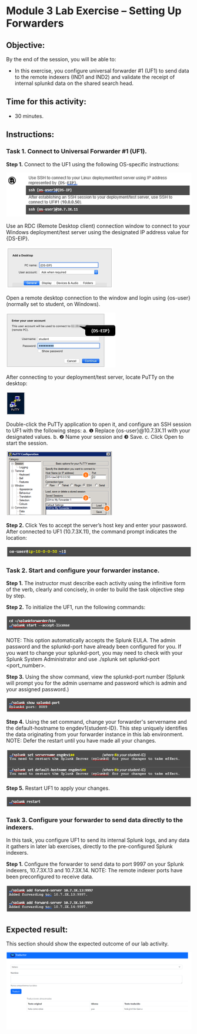 # Module 3 Lab Exercise – Setting Up Forwarders 

## Objective:
By the end of the session, you will be able to:
- In this exercise, you configure universal forwarder #1 (UF1) to send data to the remote indexers (IND1 and IND2) and validate the receipt of internal splunkd data on the shared search head.

## Time for this activity:
- 30 minutes.

## Instructions: 
<!-- Provide detailed steps on how to configure and manage systems, implement software solutions, perform security testing, or any other practical scenario relevant to the field of Information Technology -->

### Task 1. Connect to Universal Forwarder #1 (UF1).

**Step 1.**  Connect to the UF1 using the following OS-specific instructions:

![diagrama1](../images/img16.png)

Use an RDC (Remote Desktop client) connection window to connect to your Windows deployment/test server using the designated IP address value for
{DS-EIP}.

![diagrama1](../images/img17.png)

Open a remote desktop connection to the window and login using {os-user}
(normally set to student, on Windows).

![diagrama1](../images/img18.png)

After connecting to your deployment/test server, locate PuTTy on the desktop:

![diagrama1](../images/img19.png)

Double-click the PuTTy application to open it, and configure an SSH session to UF1 with the following steps:
a.	❶ Replace {os-user}@10.7.3X.11 with your designated values.
b.	❷ Name your session and ❸ Save.
c.	Click Open to start the session.

![diagrama1](../images/img20.png)

**Step 2.** Click Yes to accept the server’s host key and enter your password. After connected to UF1 (10.7.3X.11), the command prompt indicates the location:

![diagrama1](../images/img21.png)

### Task 2. Start and configure your forwarder instance.

**Step 1.** The instructor must describe each activity using the infinitive form of the verb, clearly and concisely, in order to build the task objective step by step.

**Step 2.** To initialize the UF1, run the following commands:

![diagrama1](../images/img22.png)

NOTE:	This option automatically accepts the Splunk EULA. The admin password and the splunkd-port have already been configured for you. If you want to change your splunkd-port, you may need to check with your Splunk System Administrator and use ./splunk set splunkd-port <port_number>.

**Step 3.** Using the show command, view the splunkd-port number (Splunk will prompt you for the admin
username and password which is admin and your assigned password.)

![diagrama1](../images/img23.png)

**Step 4.** Using the set command, change your forwarder's servername and the default-hostname to
engdev1{student-ID}.
This step uniquely identifies the data originating from your forwarder instance in this lab environment.
NOTE:	Defer the restart until you have made all your changes.

![diagrama1](../images/img24.png)

**Step 5.** Restart UF1 to apply your changes.

![diagrama1](../images/img25.png)

### Task 3. Configure your forwarder to send data directly to the indexers.

In this task, you configure UF1 to send its internal Splunk logs, and any data it gathers in later lab exercises, directly to the pre-configured Splunk indexers.

**Step 1.** Configure the forwarder to send data to port 9997 on your Splunk indexers, 10.7.3X.13 and
10.7.3X.14.
NOTE:	The remote indexer ports have been preconfigured to receive data.

![diagrama1](../images/img26.png)

## Expected result:

This section should show the expected outcome of our lab activity.

![imagen resultado](../images/img3.png)
